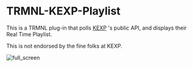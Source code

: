 # TRMNL-KEXP-Playlist

This is a TRMNL plug-in that polls [KEXP](https://kexp.org)
's public API, and displays their Real Time Playlist.

This is not endorsed by the fine folks at KEXP.

![full_screen](https://github.com/user-attachments/assets/9959d8a8-4451-4361-bac1-bef1f6110bc5)
